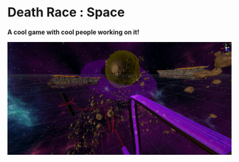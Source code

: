 # Death Race : Space
**A cool game with cool people working on it!**

![Death Racer: Space](https://github.com/SAE0921-Vienna/Death_Race/blob/main/death_race_track.png)

